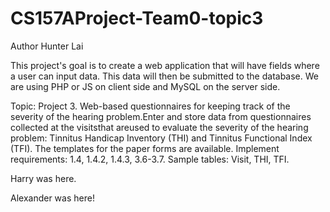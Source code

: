 # CS157AProject-Team0-topic3

Author
Hunter Lai

This project's goal is to create a web application that will have fields where a user can input data. This data will then be submitted to the database. We are using PHP or JS on client side and MySQL on the server side.

Topic:
Project 3. Web-based questionnaires for keeping track of the severity of the hearing problem.Enter and store data from questionnaires collected at the visitsthat areused to evaluate the severity of the hearing problem: Tinnitus Handicap Inventory (THI) and Tinnitus Functional Index (TFI). The templates for the paper forms are available. Implement requirements: 1.4, 1.4.2, 1.4.3, 3.6-3.7.  Sample tables: Visit, THI, TFI.

Harry was here.

Alexander was here!

